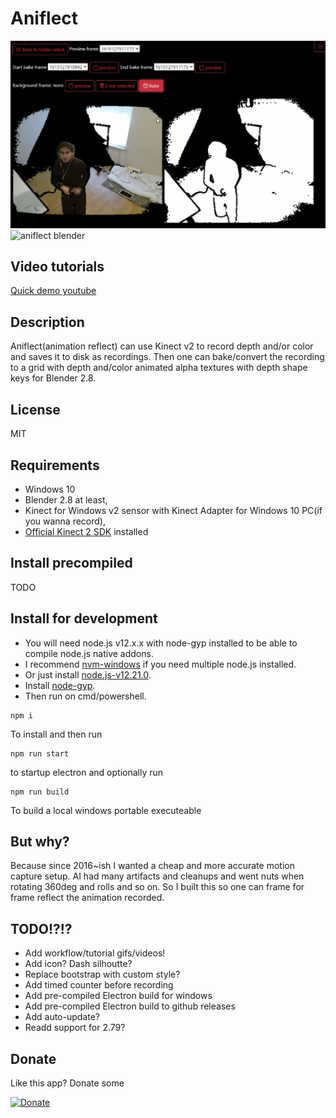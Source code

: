 # Aniflect

![aniflect baking](https://raw.githubusercontent.com/Jsynk/resources/main/aniflect/aniflect-baking.gif)
![aniflect blender](https://raw.githubusercontent.com/Jsynk/resources/main/aniflect/aniflect-blender.gif)

## Video tutorials

[Quick demo youtube](https://www.youtube.com/watch?v=bsBcWgT71OI)

## Description

Aniflect(animation reflect) can use Kinect v2 to record depth and/or color
and saves it to disk as recordings. Then one can bake/convert the recording 
to a grid with depth and/color animated alpha textures with depth shape keys for Blender 2.8.

## License

MIT

## Requirements

- Windows 10
- Blender 2.8 at least, 
- Kinect for Windows v2 sensor with Kinect Adapter for Windows 10 PC(if you wanna record),
- [Official Kinect 2 SDK](https://www.microsoft.com/en-us/download/details.aspx?id=44561) installed

## Install precompiled

TODO

## Install for development

- You will need node.js v12.x.x with node-gyp installed to be able to compile node.js native addons.
- I recommend [nvm-windows](https://github.com/coreybutler/nvm-windows) if you need multiple node.js installed.
- Or just install [node.js-v12.21.0](https://nodejs.org/dist/v12.21.0/node-v12.21.0-x64.msi).
- Install [node-gyp](https://www.npmjs.com/package/node-gyp).
- Then run on cmd/powershell.
```
npm i
```
To install and then run
```
npm run start
```
to startup electron and optionally run
```
npm run build
```
To build a local windows portable executeable

## But why?

Because since 2016~ish I wanted a cheap and more accurate motion capture setup.
AI had many artifacts and cleanups and went nuts when rotating 360deg and rolls and so on.
So I built this so one can frame for frame reflect the animation recorded.

## TODO!?!?

- Add workflow/tutorial gifs/videos!
- Add icon? Dash silhoutte?
- Replace bootstrap with custom style?
- Add timed counter before recording
- Add pre-compiled Electron build for windows
- Add pre-compiled Electron build to github releases
- Add auto-update?
- Readd support for 2.79?

## Donate

Like this app? Donate some

[![Donate](https://img.shields.io/badge/Donate-PayPal-green.svg)](https://www.paypal.com/donate?hosted_button_id=6DWVP75DSX6XG)